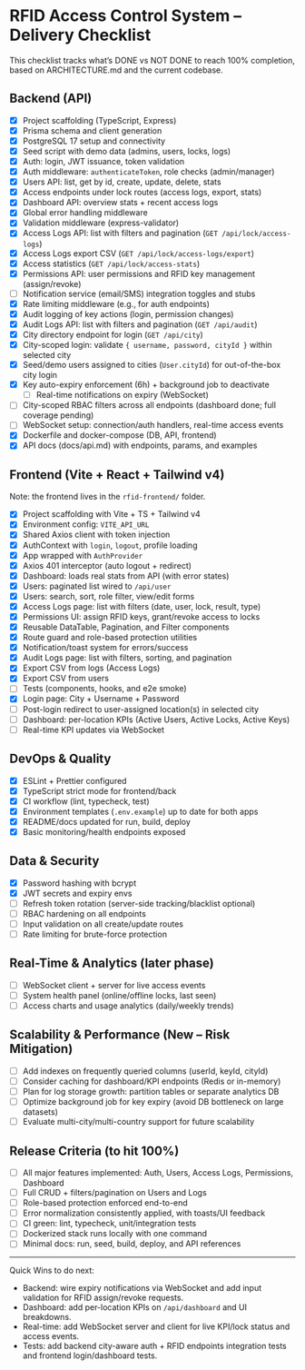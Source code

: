 # RFID Access Control System – Delivery Checklist

This checklist tracks what’s DONE vs NOT DONE to reach 100% completion, based on ARCHITECTURE.md and the current codebase.

## Backend (API)

- [x] Project scaffolding (TypeScript, Express)
- [x] Prisma schema and client generation
- [x] PostgreSQL 17 setup and connectivity
- [x] Seed script with demo data (admins, users, locks, logs)
- [x] Auth: login, JWT issuance, token validation
- [x] Auth middleware: `authenticateToken`, role checks (admin/manager)
- [x] Users API: list, get by id, create, update, delete, stats
- [x] Access endpoints under lock routes (access logs, export, stats)
- [x] Dashboard API: overview stats + recent access logs
- [x] Global error handling middleware
- [x] Validation middleware (express-validator)
- [x] Access Logs API: list with filters and pagination (`GET /api/lock/access-logs`)
- [x] Access Logs export CSV (`GET /api/lock/access-logs/export`)
- [x] Access statistics (`GET /api/lock/access-stats`)
- [x] Permissions API: user permissions and RFID key management (assign/revoke)
- [ ] Notification service (email/SMS) integration toggles and stubs
- [x] Rate limiting middleware (e.g., for auth endpoints)
 - [x] Audit logging of key actions (login, permission changes)
 - [x] Audit Logs API: list with filters and pagination (`GET /api/audit`)
- [x] City directory endpoint for login (`GET /api/city`)
- [x] City-scoped login: validate `{ username, password, cityId }` within selected city
 - [x] Seed/demo users assigned to cities (`User.cityId`) for out-of-the-box city login
- [x] Key auto-expiry enforcement (6h) + background job to deactivate
	- [ ] Real-time notifications on expiry (WebSocket)
- [ ] City-scoped RBAC filters across all endpoints (dashboard done; full coverage pending)
- [ ] WebSocket setup: connection/auth handlers, real-time access events
- [x] Dockerfile and docker-compose (DB, API, frontend)
- [x] API docs (docs/api.md) with endpoints, params, and examples

## Frontend (Vite + React + Tailwind v4)

Note: the frontend lives in the `rfid-frontend/` folder.

- [x] Project scaffolding with Vite + TS + Tailwind v4
- [x] Environment config: `VITE_API_URL`
- [x] Shared Axios client with token injection
- [x] AuthContext with `login`, `logout`, profile loading
- [x] App wrapped with `AuthProvider`
- [x] Axios 401 interceptor (auto logout + redirect)
- [x] Dashboard: loads real stats from API (with error states)
- [x] Users: paginated list wired to `/api/user`
- [x] Users: search, sort, role filter, view/edit forms
- [x] Access Logs page: list with filters (date, user, lock, result, type)
- [x] Permissions UI: assign RFID keys, grant/revoke access to locks
 - [x] Reusable DataTable, Pagination, and Filter components
 - [x] Route guard and role-based protection utilities
 - [x] Notification/toast system for errors/success
 - [x] Audit Logs page: list with filters, sorting, and pagination
- [x] Export CSV from logs (Access Logs)
- [x] Export CSV from users
- [ ] Tests (components, hooks, and e2e smoke)
- [x] Login page: City + Username + Password
- [ ] Post-login redirect to user-assigned location(s) in selected city
- [ ] Dashboard: per-location KPIs (Active Users, Active Locks, Active Keys)
- [ ] Real-time KPI updates via WebSocket

## DevOps & Quality

- [x] ESLint + Prettier configured
- [x] TypeScript strict mode for frontend/back
 - [x] CI workflow (lint, typecheck, test)
- [x] Environment templates (`.env.example`) up to date for both apps
 - [x] README/docs updated for run, build, deploy
 - [x] Basic monitoring/health endpoints exposed

## Data & Security

- [x] Password hashing with bcrypt
- [x] JWT secrets and expiry envs
- [ ] Refresh token rotation (server-side tracking/blacklist optional)
- [ ] RBAC hardening on all endpoints
- [ ] Input validation on all create/update routes
- [ ] Rate limiting for brute-force protection

## Real-Time & Analytics (later phase)

- [ ] WebSocket client + server for live access events
- [ ] System health panel (online/offline locks, last seen)
- [ ] Access charts and usage analytics (daily/weekly trends)

## Scalability & Performance (New – Risk Mitigation)

- [ ] Add indexes on frequently queried columns (userId, keyId, cityId)
- [ ] Consider caching for dashboard/KPI endpoints (Redis or in-memory)
- [ ] Plan for log storage growth: partition tables or separate analytics DB
- [ ] Optimize background job for key expiry (avoid DB bottleneck on large datasets)
- [ ] Evaluate multi-city/multi-country support for future scalability

## Release Criteria (to hit 100%)

- [ ] All major features implemented: Auth, Users, Access Logs, Permissions, Dashboard
- [ ] Full CRUD + filters/pagination on Users and Logs
- [ ] Role-based protection enforced end-to-end
- [ ] Error normalization consistently applied, with toasts/UI feedback
- [ ] CI green: lint, typecheck, unit/integration tests
- [ ] Dockerized stack runs locally with one command
- [ ] Minimal docs: run, seed, build, deploy, and API references

---

Quick Wins to do next:
- Backend: wire expiry notifications via WebSocket and add input validation for RFID assign/revoke requests.
- Dashboard: add per-location KPIs on `/api/dashboard` and UI breakdowns.
- Real-time: add WebSocket server and client for live KPI/lock status and access events.
- Tests: add backend city-aware auth + RFID endpoints integration tests and frontend login/dashboard tests.

